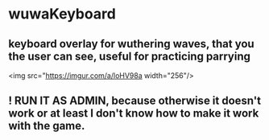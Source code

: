 # wuwaKeyboard
## keyboard overlay for wuthering waves, that you the user can see, useful for practicing parrying </br>
<img src="https://imgur.com/a/loHV98a width="256"/>
## ! RUN IT AS ADMIN, because otherwise it doesn't work or at least I don't know how to make it work with the game.
